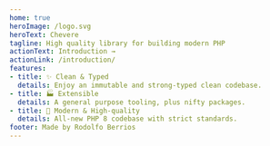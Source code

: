 ```yaml
---
home: true
heroImage: /logo.svg
heroText: Chevere
tagline: High quality library for building modern PHP
actionText: Introduction →
actionLink: /introduction/
features:
- title: ✨ Clean & Typed
  details: Enjoy an immutable and strong-typed clean codebase.
- title: 🏭 Extensible
  details: A general purpose tooling, plus nifty packages.
- title: 💎 Modern & High-quality
  details: All-new PHP 8 codebase with strict standards.
footer: Made by Rodolfo Berrios
---
```

